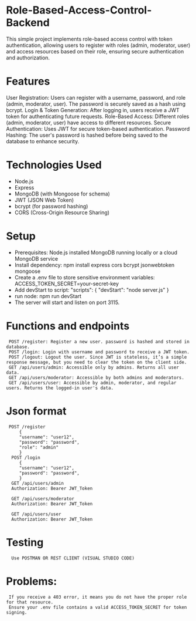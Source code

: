 # Role-Based-Access-Control-Backend
This simple project implements role-based access control with token authentication, allowing users to register with roles (admin, moderator, user) and access resources based on their role, ensuring secure authentication and authorization.

# Features
User Registration: Users can register with a username, password, and role (admin, moderator, user). The password is securely saved as a hash using bcrypt.
Login & Token Generation: After logging in, users receive a JWT token for authenticating future requests.
Role-Based Access: Different roles (admin, moderator, user) have access to different resources.
Secure Authentication: Uses JWT for secure token-based authentication.
Password Hashing: The user's password is hashed before being saved to the database to enhance security.

# Technologies Used
* Node.js
* Express
* MongoDB (with Mongoose for schema)
* JWT (JSON Web Token)
* bcrypt (for password hashing)
* CORS (Cross-Origin Resource Sharing)

# Setup
  * Prerequisites:
      Node.js installed
      MongoDB running locally or a cloud MongoDB service
  * Install dependency:
      npm install express cors bcrypt jsonwebtoken mongoose
  * Create a .env file to store sensitive environment variables:
      ACCESS_TOKEN_SECRET=your-secret-key
  * Add devStart to script:
      "scripts": {
               "devStart": "node server.js"
                }
  * run node:
        npm run devStart
  * The server will start and listen on port 3115.

# Functions and endpoints
     POST /register: Register a new user. password is hashed and stored in database.
     POST /login: Login with username and password to receive a JWT token.
     POST /logout: Logout the user. Since JWT is stateless, it’s a simple response message, but you need to clear the token on the client side.
     GET /api/users/admin: Accessible only by admins. Returns all user data.
     GET /api/users/moderator: Accessible by both admins and moderators.
     GET /api/users/user: Accessible by admin, moderator, and regular users. Returns the logged-in user's data.
# Json format
     POST /register
         {
         "username": "user12",
         "password": "password",
         "role": "admin"
         }
      POST /login
         {
         "username": "user12",
         "password": "password",
         }
      GET /api/users/admin
      Authorization: Bearer JWT_Token

      GET /api/users/moderator
      Authorization: Bearer JWT_Token

      GET /api/users/user
      Authorization: Bearer JWT_Token
       
# Testing
      Use POSTMAN OR REST CLIENT (VISUAL STUDIO CODE)
# Problems:
     If you receive a 403 error, it means you do not have the proper role for that resource.
     Ensure your .env file contains a valid ACCESS_TOKEN_SECRET for token signing.



              
